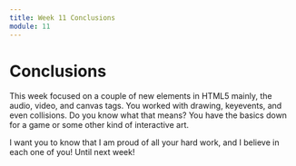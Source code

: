 ```yaml
---
title: Week 11 Conclusions
module: 11
---
```


# Conclusions

This week focused on a couple of new elements in HTML5 mainly, the audio, video, and canvas tags.  You worked with drawing, keyevents, and even collisions.  Do you know what that means?  You have the basics down for a game or some other kind of interactive art.  

I want you to know that I am proud of all your hard work, and I believe in each one of you!  Until next week!
